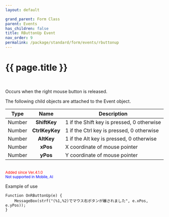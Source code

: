 ```yaml
---
layout: default

grand_parent: Form Class
parent: Events
has_children: false
title: RButtonUp Event
nav_order: 9
permalink: /package/standard/form/events/rbuttonup
---
```

# {{ page.title }}

<br>

Occurs when the right mouse button is released.

 

The following child objects are attached to the Event object.

|  Type  |      Name      | Description                                |
|:------:|:--------------:|--------------------------------------------|
| Number |  **ShiftKey**  | 1 if the Shift key is pressed, 0 otherwise |
| Number | **CtrlKeyKey** | 1 if the Ctrl key is pressed, 0 otherwise  |
| Number |   **AltKey**   | 1 if the Alt key is pressed, 0 otherwise   |
| Number |    **xPos**    | X coordinate of mouse pointer              |
| Number |    **yPos**    | Y coordinate of mouse pointer              |

<br><small><span style="color:red">Added since Ver.4.1.0</span></small>
<br><small><span style="color:blue">Not supported in Mobile, AI</span></small>

Example of use

```
Function OnRButtonUp(e) {
    MessageBox(strf("(%1,%2)でマウス右ボタンが離されました", e.xPos, e.yPos));
}
```

